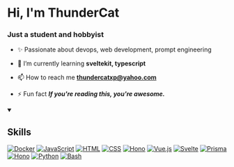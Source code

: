<h1 >Hi, I'm ThunderCat</h1>
<h3 >Just a student and hobbyist</h3>

- ✨ Passionate about devops, web development, prompt engineering

- 🌱 I’m currently learning **sveltekit, typescript**

- 📫 How to reach me **thundercatxp@yahoo.com**

- ⚡ Fun fact ***If you're reading this, you're awesome.***


<details open>
  <summary><h2>Skills</h2></summary>

[![Docker](https://img.shields.io/badge/Docker-2496ED?logo=docker&logoColor=fff)](#)
[![JavaScript](https://img.shields.io/badge/JavaScript-F7DF1E?logo=javascript&logoColor=000)](#)
[![HTML](https://img.shields.io/badge/HTML-%23E34F26.svg?logo=html5&logoColor=white)](#)
[![CSS](https://img.shields.io/badge/CSS-1572B6?logo=css3&logoColor=fff)](#)
[![Hono](https://img.shields.io/badge/Hono-E36002?logo=hono&logoColor=fff)](#)
[![Vue.js](https://img.shields.io/badge/Vue.js-4FC08D?logo=vuedotjs&logoColor=fff)](#)
[![Svelte](https://img.shields.io/badge/Svelte-%23f1413d.svg?logo=svelte&logoColor=white)](#)
[![Prisma](https://img.shields.io/badge/Prisma-2D3748?logo=prisma&logoColor=white)](#)
[![Hono](https://img.shields.io/badge/Hono-E36002?logo=hono&logoColor=fff)](#)
[![Python](https://img.shields.io/badge/Python-3776AB?logo=python&logoColor=fff)](#)
[![Bash](https://img.shields.io/badge/Bash-4EAA25?logo=gnubash&logoColor=fff)](#)


</details>
